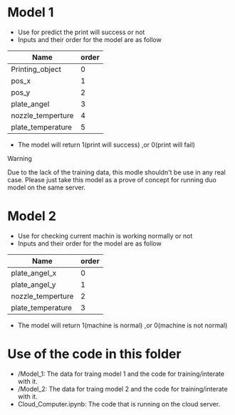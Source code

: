 # Model 1
- Use for predict the print will success or not
- Inputs and their order for the model are as follow

Name | order
--- | ---
Printing_object | 0
pos_x | 1
pos_y | 2
plate_angel | 3
nozzle_temperture | 4
plate_temperature | 5

- The model will return 1(print will success) ,or 0(print will fail)

> [!WARNING]  
> Due to the lack of the training data, this modle shouldn't be use in any real case.
> Please just take this model as a prove of concept for running duo model on the same server.

# Model 2
- Use for checking current machin is working normally or not
- Inputs and their order for the model are as follow

Name | order
--- | ---
plate_angel_x | 0
plate_angel_y | 1
nozzle_temperture | 2
plate_temperature | 3

- The model will return 1(machine is normal) ,or 0(machine is not normal)

# Use of the code in this folder
- /Model_1: The data for traing model 1 and the code for training/interate with it.
- /Model_2: The data for traing model 2 and the code for training/interate with it.
- Cloud_Computer.ipynb: The code that is running on the cloud server.
